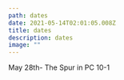 ```yaml
---
path: dates
date: 2021-05-14T02:01:05.008Z
title: dates
description: dates
image: ""
---
```

May 28th- The Spur in PC 10-1
